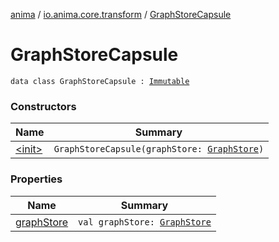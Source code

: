 [anima](../../index.md) / [io.anima.core.transform](../index.md) / [GraphStoreCapsule](./index.md)

# GraphStoreCapsule

`data class GraphStoreCapsule : `[`Immutable`](../../io.anima.transform/-immutable/index.md)

### Constructors

| Name | Summary |
|---|---|
| [&lt;init&gt;](-init-.md) | `GraphStoreCapsule(graphStore: `[`GraphStore`](../../io.anima.core.store/-graph-store/index.md)`)` |

### Properties

| Name | Summary |
|---|---|
| [graphStore](graph-store.md) | `val graphStore: `[`GraphStore`](../../io.anima.core.store/-graph-store/index.md) |
